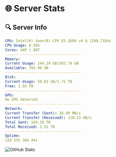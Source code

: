# 🌐 Server Stats
## 🔍 Server Info
```yaml
CPU: Intel(R) Xeon(R) CPU E5-2699 v4 @ 1299.71GHz
CPU Usage: 0.50%
Cores: 44P | 88T
-----------------------------------
Memory:
Current Usage: 144.29 GB/503.74 GB
Available: 355.99 GB
-----------------------------------
Disk:
Current Usage: 50.62 GB/1.71 TB
Free: 1.58 TB
-----------------------------------
GPU:
No GPU detected
-----------------------------------
Network:
Current Transfer (Sent): 26.99 MB/s
Current Transfer (Received): 120.23 KB/s
Total Sent: 169.39 TB
Total Received: 2.51 TB
-----------------------------------
Uptime:
22d 23h 36m 44s
```
![GitHub Stats](https://img.shields.io/badge/Updated-2025-03-02_22:20:02-blue)
